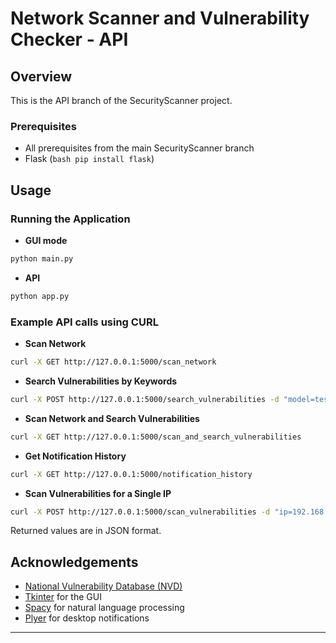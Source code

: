 # Network Scanner and Vulnerability Checker - API


## Overview


This is the API branch of the SecurityScanner project.



### Prerequisites


- All prerequisites from the main SecurityScanner branch
- Flask (```bash pip install flask```)


## Usage


### Running the Application

- **GUI mode**
```bash
python main.py
```

- **API**
```bash
python app.py
```


### Example API calls using CURL


- **Scan Network**
```bash
curl -X GET http://127.0.0.1:5000/scan_network
```

- **Search Vulnerabilities by Keywords**
```bash
curl -X POST http://127.0.0.1:5000/search_vulnerabilities -d "model=test_model&vendor=test_vendor&device_info=test_id"
```

- **Scan Network and Search Vulnerabilities**
```bash
curl -X GET http://127.0.0.1:5000/scan_and_search_vulnerabilities
```

- **Get Notification History**
```bash
curl -X GET http://127.0.0.1:5000/notification_history
```

- **Scan Vulnerabilities for a Single IP**
```bash
curl -X POST http://127.0.0.1:5000/scan_vulnerabilities -d "ip=192.168.1.1"
```



Returned values are in JSON format.

## Acknowledgements


- [National Vulnerability Database (NVD)](https://nvd.nist.gov/)
- [Tkinter](https://docs.python.org/3/library/tkinter.html) for the GUI
- [Spacy](https://spacy.io/) for natural language processing
- [Plyer](https://plyer.readthedocs.io/en/latest/) for desktop notifications


---
